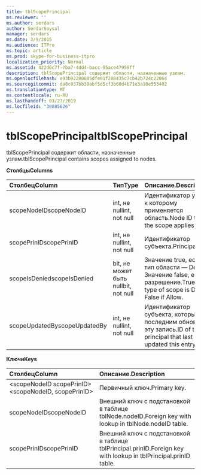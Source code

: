```yaml
---
title: tblScopePrincipal
ms.reviewer: ''
ms.author: serdars
author: SerdarSoysal
manager: serdars
ms.date: 3/9/2015
ms.audience: ITPro
ms.topic: article
ms.prod: skype-for-business-itpro
localization_priority: Normal
ms.assetid: 422d6c7f-7ba7-4dd4-bacc-95ace47959ff
description: tblScopePrincipal содержит области, назначенные узлам.
ms.openlocfilehash: e93b92280605dfe01f288435c7cb42b724c22064
ms.sourcegitcommit: da8c037bb30abf5d5cf3b60d4b71e3a10e553402
ms.translationtype: MT
ms.contentlocale: ru-RU
ms.lasthandoff: 03/27/2019
ms.locfileid: "30885626"
---
```

# <a name="tblscopeprincipal"></a><span data-ttu-id="4bf04-103">tblScopePrincipal</span><span class="sxs-lookup"><span data-stu-id="4bf04-103">tblScopePrincipal</span></span>
 
<span data-ttu-id="4bf04-104">tblScopePrincipal содержит области, назначенные узлам.</span><span class="sxs-lookup"><span data-stu-id="4bf04-104">tblScopePrincipal contains scopes assigned to nodes.</span></span>
  
<span data-ttu-id="4bf04-105">**Столбцы**</span><span class="sxs-lookup"><span data-stu-id="4bf04-105">**Columns**</span></span>

|<span data-ttu-id="4bf04-106">**Столбец**</span><span class="sxs-lookup"><span data-stu-id="4bf04-106">**Column**</span></span>|<span data-ttu-id="4bf04-107">**Тип**</span><span class="sxs-lookup"><span data-stu-id="4bf04-107">**Type**</span></span>|<span data-ttu-id="4bf04-108">**Описание**.</span><span class="sxs-lookup"><span data-stu-id="4bf04-108">**Description**</span></span>|
|:-----|:-----|:-----|
|<span data-ttu-id="4bf04-109">scopeNodeID</span><span class="sxs-lookup"><span data-stu-id="4bf04-109">scopeNodeID</span></span>  <br/> |<span data-ttu-id="4bf04-110">int, не null</span><span class="sxs-lookup"><span data-stu-id="4bf04-110">int, not null</span></span>  <br/> |<span data-ttu-id="4bf04-111">Идентификатор узла, к которому применяется область.</span><span class="sxs-lookup"><span data-stu-id="4bf04-111">Node ID that the scope applies to.</span></span>  <br/> |
|<span data-ttu-id="4bf04-112">scopePrinID</span><span class="sxs-lookup"><span data-stu-id="4bf04-112">scopePrinID</span></span>  <br/> |<span data-ttu-id="4bf04-113">int, не null</span><span class="sxs-lookup"><span data-stu-id="4bf04-113">int, not null</span></span>  <br/> |<span data-ttu-id="4bf04-114">Идентификатор субъекта.</span><span class="sxs-lookup"><span data-stu-id="4bf04-114">Principal ID.</span></span>  <br/> |
|<span data-ttu-id="4bf04-115">scopeIsDenied</span><span class="sxs-lookup"><span data-stu-id="4bf04-115">scopeIsDenied</span></span>  <br/> |<span data-ttu-id="4bf04-116">bit, не может быть null</span><span class="sxs-lookup"><span data-stu-id="4bf04-116">bit, not null</span></span>  <br/> |<span data-ttu-id="4bf04-117">Значение true, если тип области — Deny; Значение false, если разрешение.</span><span class="sxs-lookup"><span data-stu-id="4bf04-117">True if type of scope is Deny; False if Allow.</span></span>  <br/> |
|<span data-ttu-id="4bf04-118">scopeUpdatedBy</span><span class="sxs-lookup"><span data-stu-id="4bf04-118">scopeUpdatedBy</span></span>  <br/> |<span data-ttu-id="4bf04-119">int, не null</span><span class="sxs-lookup"><span data-stu-id="4bf04-119">int, not null</span></span>  <br/> |<span data-ttu-id="4bf04-120">Идентификатор субъекта, который последним обновил эту запись.</span><span class="sxs-lookup"><span data-stu-id="4bf04-120">ID of the principal that last updated this entry.</span></span>  <br/> |
   
<span data-ttu-id="4bf04-121">**Ключи**</span><span class="sxs-lookup"><span data-stu-id="4bf04-121">**Keys**</span></span>

|<span data-ttu-id="4bf04-122">**Столбец**</span><span class="sxs-lookup"><span data-stu-id="4bf04-122">**Column**</span></span>|<span data-ttu-id="4bf04-123">**Описание**.</span><span class="sxs-lookup"><span data-stu-id="4bf04-123">**Description**</span></span>|
|:-----|:-----|
|<span data-ttu-id="4bf04-124">\<scopeNodeID scopePrinID\></span><span class="sxs-lookup"><span data-stu-id="4bf04-124">\<scopeNodeID, scopePrinID\></span></span>  <br/> |<span data-ttu-id="4bf04-125">Первичный ключ.</span><span class="sxs-lookup"><span data-stu-id="4bf04-125">Primary key.</span></span>  <br/> |
|<span data-ttu-id="4bf04-126">scopeNodeID</span><span class="sxs-lookup"><span data-stu-id="4bf04-126">scopeNodeID</span></span>  <br/> |<span data-ttu-id="4bf04-127">Внешний ключ с подстановкой в таблице tblNode.nodeID.</span><span class="sxs-lookup"><span data-stu-id="4bf04-127">Foreign key with lookup in tblNode.nodeID table.</span></span>  <br/> |
|<span data-ttu-id="4bf04-128">scopePrinID</span><span class="sxs-lookup"><span data-stu-id="4bf04-128">scopePrinID</span></span>  <br/> |<span data-ttu-id="4bf04-129">Внешний ключ с подстановкой в таблице tblPrincipal.prinID.</span><span class="sxs-lookup"><span data-stu-id="4bf04-129">Foreign key with lookup in tblPrincipal.prinID table.</span></span>  <br/> |
   

